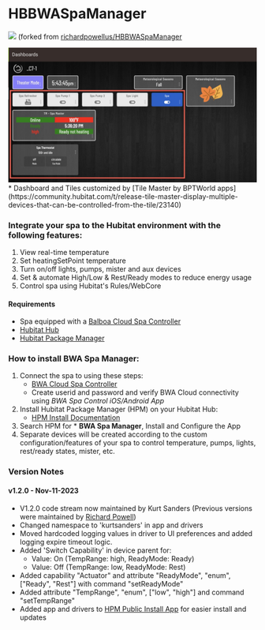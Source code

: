 # HBBWASpaManager 
<img src="https://raw.githubusercontent.com/KurtSanders/HBBWASpaManager/master/images/hot-tub.png" width="50"> (forked from [richardpowellus/HBBWASpaManager](https://github.com/richardpowellus/HBBWASpaManager)

<img src="https://raw.githubusercontent.com/KurtSanders/HBBWASpaManager/master/images/HE dashboard screenshot-1.jpg">
* Dashboard and Tiles customized by [Tile Master by BPTWorld apps](https://community.hubitat.com/t/release-tile-master-display-multiple-devices-that-can-be-controlled-from-the-tile/23140)

### Integrate your spa to the Hubitat environment with the following features:
1. View real-time temperature
2. Set heatingSetPoint temperature
2. Turn on/off lights, pumps, mister and aux devices
3. Set & automate High/Low & Rest/Ready modes to reduce energy usage
4. Control spa using Hubitat's Rules/WebCore

#### Requirements
- Spa equipped with a [Balboa Cloud Spa Controller](https://www.balboawatergroup.com/bwa)
- [Hubitat Hub](https://hubitat.com/)
- [Hubitat Package Manager](https://hubitatpackagemanager.hubitatcommunity.com/)

### How to install BWA Spa Manager:
1. Connect the spa to using these steps: 
	* [BWA Cloud Spa Controller](https://www.balboawatergroup.com/getdoc.cfm?id=1623)
	* Create userid and password and verify BWA Cloud connectivity using *BWA Spa Control iOS/Android App*
2. Install Hubitat Package Manager (HPM) on your Hubitat Hub: 
	* [HPM Install Documentation](https://hubitatpackagemanager.hubitatcommunity.com/)
3. Search HPM for * **BWA Spa Manager**, Install and Configure the App
4. Separate devices will be created according to the custom configuration/features of your spa to control temperature, pumps, lights, rest/ready states, mister, etc.  

### Version Notes

#### v1.2.0 - Nov-11-2023

* V1.2.0 code stream now maintained by Kurt Sanders (Previous versions were maintained by [Richard Powell](https://github.com/richardpowellus/HBBWASpaManager))
* Changed namespace to 'kurtsanders' in app and drivers
* Moved hardcoded logging values in driver to UI preferences and added logging expire timeout logic.
* Added 'Switch Capability' in device parent for:
	* Value: On (TempRange: high, ReadyMode: Ready)
	* Value: Off (TempRange: low, ReadyMode: Rest)
* Added capability "Actuator" and attribute "ReadyMode", "enum", ["Ready", "Rest"] with command "setReadyMode"
* Added attribute "TempRange", "enum", ["low", "high"] and command "setTempRange"
* Added app and drivers to [HPM Public Install App](https://hubitatpackagemanager.hubitatcommunity.com/) for easier install and updates

